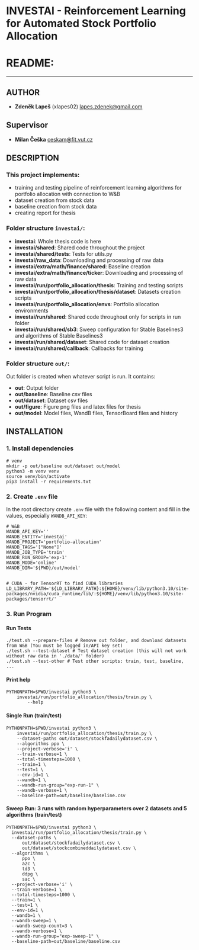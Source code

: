 # INVESTAI - Reinforcement Learning for Automated Stock Portfolio Allocation

# README:

---

## AUTHOR

- **Zdeněk Lapeš** (xlapes02) <lapes.zdenek@gmail.com>


## Supervisor

- **Milan Češka** <ceskam@fit.vut.cz>

## DESCRIPTION

### This project implements:

- training and testing pipeline of reinforcement learning algorithms for portfolio allocation with connection to W&B
- dataset creation from stock data
- baseline creation from stock data
- creating report for thesis

### Folder structure `investai/`:

- **investai**: Whole thesis code is here
- **investai/shared**: Shared code throughout the project
- **investai/shared/tests**: Tests for utils.py
- **investai/raw_data**: Downloading and processing of raw data
- **investai/extra/math/finance/shared**: Baseline creation
- **investai/extra/math/finance/ticker**: Downloading and processing of raw data
- **investai/run/portfolio_allocation/thesis**: Training and testing scripts
- **investai/run/portfolio_allocation/thesis/dataset**: Datasets creation scripts
- **investai/run/portfolio_allocation/envs**: Portfolio allocation environments
- **investai/run/shared**: Shared code throughout only for scripts in run folder
- **investai/run/shared/sb3**: Sweep configuration for Stable Baselines3 and algorithms of Stable Baselines3
- **investai/run/shared/dataset**: Shared code for dataset creation
- **investai/run/shared/callback**: Callbacks for training

### Folder structure `out/`:

Out folder is created when whatever script is run. It contains:

- **out**: Output folder
- **out/baseline**: Baseline csv files
- **out/dataset**: Dataset csv files
- **out/figure**: Figure png files and latex files for thesis
- **out/model**: Model files, WandB files, TensorBoard files and history

## INSTALLATION

### 1. Install dependencies

```shell
# venv
mkdir -p out/baseline out/dataset out/model
python3 -m venv venv
source venv/bin/activate
pip3 install -r requirements.txt
```

### 2. Create `.env` file

In the root directory create `.env` file with the following content and fill in the values, especially `WANDB_API_KEY`:

```shell
# W&B
WANDB_API_KEY=''
WANDB_ENTITY='investai'
WANDB_PROJECT='portfolio-allocation'
WANDB_TAGS='["None"]'
WANDB_JOB_TYPE='train'
WANDB_RUN_GROUP='exp-1'
WANDB_MODE='online'
WANDB_DIR='${PWD}/out/model'


# CUDA - for TensorRT to find CUDA libraries
LD_LIBRARY_PATH='${LD_LIBRARY_PATH}:${HOME}/venv/lib/python3.10/site-packages/nvidia/cuda_runtime/lib/:${HOME}/venv/lib/python3.10/site-packages/tensorrt/'
```

### 3. Run Program

#### Run Tests

```shell
./test.sh --prepare-files # Remove out folder, and download datasets from W&B (You must be logged in/API key set)
./test.sh --test-dataset # Test dataset creation (this will not work without raw data in './data/' folder)
./test.sh --test-other # Test other scripts: train, test, baseline, ...
```

#### Print help

```shell
PYTHONPATH=$PWD/investai python3 \
    investai/run/portfolio_allocation/thesis/train.py \
        --help
```

#### Single Run (train/test)

```
PYTHONPATH=$PWD/investai python3 \
    investai/run/portfolio_allocation/thesis/train.py \
    --dataset-paths out/dataset/stockfadailydataset.csv \
    --algorithms ppo \
    --project-verbose='i' \
    --train-verbose=1 \
    --total-timesteps=1000 \
    --train=1 \
    --test=1 \
    --env-id=1 \
    --wandb=1 \
    --wandb-run-group="exp-run-1" \
    --wandb-verbose=1 \
    --baseline-path=out/baseline/baseline.csv
```

#### Sweep Run: 3 runs with random hyperparameters over 2 datasets and 5 algorithms (train/test)

```shell
PYTHONPATH=$PWD/investai python3 \
  investai/run/portfolio_allocation/thesis/train.py \
  --dataset-paths \
      out/dataset/stockfadailydataset.csv \
      out/dataset/stockcombineddailydataset.csv \
  --algorithms \
      ppo \
      a2c \
      td3 \
      ddpg \
      sac \
  --project-verbose='i' \
  --train-verbose=1 \
  --total-timesteps=1000 \
  --train=1 \
  --test=1 \
  --env-id=1 \
  --wandb=1 \
  --wandb-sweep=1 \
  --wandb-sweep-count=3 \
  --wandb-verbose=1 \
  --wandb-run-group="exp-sweep-1" \
  --baseline-path=out/baseline/baseline.csv
```

